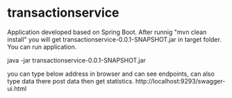 # transactionservice



Application developed based on Spring Boot. 
After runnig "mvn clean install" you will get transactionservice-0.0.1-SNAPSHOT.jar in target folder.
 You can run application.

java -jar transactionservice-0.0.1-SNAPSHOT.jar

you can type below address in browser and can see endpoints, can also type data there post data then get statistics.
http://localhost:9293/swagger-ui.html



